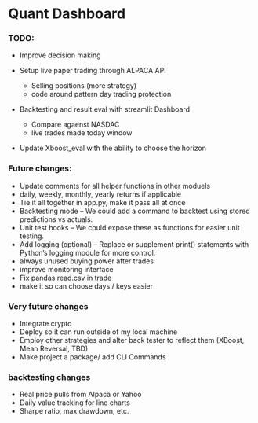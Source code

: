 # Quant Dashboard


### TODO:
- Improve decision making
- Setup live paper trading through ALPACA API
    - Selling positions (more strategy)
    - code around pattern day trading protection
    
- Backtesting and result eval with streamlit Dashboard
    - Compare agaenst NASDAC 
    - live trades made today window

- Update Xboost_eval with the ability to choose the horizon

### Future changes:
- Update comments for all helper functions in other moduels
- daily, weekly, monthly, yearly returns if applicable
- Tie it all together in app.py, make it pass all at once
- Backtesting mode – We could add a command to backtest using stored predictions vs actuals.
- Unit test hooks – We could expose these as functions for easier unit testing.
- Add logging (optional) – Replace or supplement print() statements with Python’s logging module for more control.
- always unused buying power after trades
- improve monitoring interface
- Fix pandas read.csv in trade 
- make it so can choose days / keys easier 

### Very future changes 
- Integrate crypto
- Deploy so it can run outside of my local machine
- Employ other strategies and alter back tester to reflect them (XBoost, Mean Reversal, TBD)
- Make project a package/ add CLI Commands

### backtesting changes
- Real price pulls from Alpaca or Yahoo
- Daily value tracking for line charts
- Sharpe ratio, max drawdown, etc.
